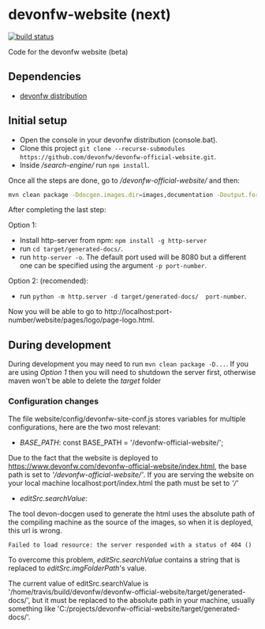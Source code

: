 # devonfw-website (next)

[![build status](https://travis-ci.com/devonfw/devonfw-official-website.svg?branch=master)](https://travis-ci.com/devonfw/devonfw-official-website)

Code for the devonfw website (beta)

## Dependencies

* [devonfw distribution](http://de-mucevolve02/files/devonfw/current/)

## Initial setup

* Open the console in your devonfw distribution (console.bat).
* Clone this project `git clone --recurse-submodules https://github.com/devonfw/devonfw-official-website.git`.
* Inside _/search-engine/_ run `npm install`.

Once all the steps are done, go to _/devonfw-official-website/_ and then:

```bash
mvn clean package -Ddocgen.images.dir=images,documentation -Doutput.format=html
```

After completing the last step:

Option 1:

* Install http-server from npm: `npm install -g http-server`
* run `cd target/generated-docs/`.
* run `http-server -o`. The default port used will be 8080 but a different one can be specified using the argument `-p port-number`.

Option 2: (recomended):

* run `python -m http.server -d target/generated-docs/  port-number`.


Now you will be able to go to http://localhost:port-number/website/pages/logo/page-logo.html.

## During development

During development you may need to run `mvn clean package -D...`. If you are using _Option 1_ then you will need to shutdown the server first, otherwise maven won't be able to delete the _target_ folder

### Configuration changes
The file website/config/devonfw-site-conf.js stores variables for multiple configurations, here are the two most relevant:

* *BASE_PATH*: const BASE_PATH = '/devonfw-official-website/';

Due to the fact that the website is deployed to https://www.devonfw.com/devonfw-official-website/index.html, the base path is set to *'/devonfw-official-website/'*. If you are serving the website on your local machine localhost:port/index.html the path must be set to *'/'* 

* *editSrc.searchValue*:

The tool devon-docgen used to generate the html uses the absolute path of the compiling machine as the source of the images, so when it is deployed, this url is wrong.

```
Failed to load resource: the server responded with a status of 404 ()
```

To overcome this problem, *editSrc.searchValue* contains a string that is replaced to *editSrc.imgFolderPath*'s value.

The current value of editSrc.searchValue is '/home/travis/build/devonfw/devonfw-official-website/target/generated-docs/', but it must be replaced to the absolute path in your machine, usually something like 'C:/projects/devonfw-official-website/target/generated-docs/'.
